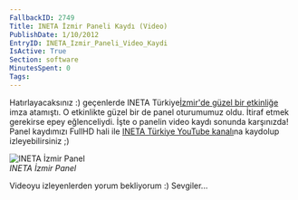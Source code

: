 ```yaml
---
FallbackID: 2749
Title: INETA İzmir Paneli Kaydı (Video)
PublishDate: 1/10/2012
EntryID: INETA_Izmir_Paneli_Video_Kaydi
IsActive: True
Section: software
MinutesSpent: 0
Tags: 
---
```

Hatırlayacaksınız :) geçenlerde INETA Türkiye[İzmir'de güzel bir
etkinliğe](http://daron.yondem.com/tr/post/INETA_Izmir_Etkinligi_Geldi_Gecti)
imza atamıştı. O etkinlikte güzel bir de panel oturumumuz oldu. İtiraf
etmek gerekirse epey eğlenceliydi. İşte o panelin video kaydı sonunda
karşınızda! Panel kaydımızı FullHD hali ile [INETA Türkiye YouTube
kanalı](http://www.youtube.com/watch?v=7NnUQwU1YfE&context=C362e4afADOEgsToPDskKbn2UG8cIJYs6e9QQKczzH)na
kaydolup izleyebilirsiniz ;)

![INETA İzmir
Panel](http://cdn.daron.yondem.com/assets/2749/ineta_izmir_panel.jpg)\
*INETA İzmir Panel*

Videoyu izleyenlerden yorum bekliyorum :) Sevgiler...



